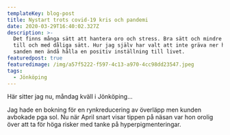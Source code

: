```yaml
---
templateKey: blog-post
title: Nystart trots covid-19 kris och pandemi
date: 2020-03-29T16:40:02.327Z
description: >-
  Det finns många sätt att hantera oro och stress. Bra sätt och mindre bra sätt,
  till och med dåliga sätt. Hur jag själv har valt att inte gräva ner huvudet i
  sanden men ändå hålla en positiv inställning till livet.
featuredpost: true
featuredimage: /img/a57f5222-f597-4c13-a970-4cc98dd23547.jpeg
tags:
  - Jönköping
---
```

Här sitter jag nu, måndag kväll i Jönköping...

Jag hade en bokning för en rynkreducering av överläpp men kunden avbokade pga sol. Nu när April snart visar tippen på näsan var hon orolig över att ta för höga risker med tanke på hyperpigmenteringar.
